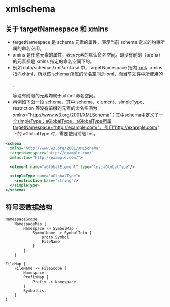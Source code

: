 # xmlschema

## 关于 targetNamespace 和 xmlns

- targetNamespace 是 schema 元素的属性，表示当前 schema 定义的约束所属的命名空间。
- xmlns 是任意元素的属性，表示元素的默认命名空间。即没有前缀（prefix）的元素都是 xmlns 指定的命名空间下的。
- 例如 data/schemas/xml/xml.xsd 中，targetNamespace 指向 [xml](http://www.w3.org/XML/1998/namespace)，xmlns 指向[xhtml](http://www.w3.org/1999/xhtml)，所以该 schema 所属的命名空间为 xml，而当前文件中所使用的<p>、<div>等没有前缀的元素均属于 xhtml 命名空间。
- 再例如下面一段 schema，其中 schema、element、simpleType、restriction 等没有前缀的元素的命名空间为 xmlns="http://www.w3.org/2001/XMLSchema"；其中schema中定义了一个simpleType：aGlobalType，aGlobalType所属targetNamespace="http://example.com/"。引用"http://example.com/" 下的 aGlobalType 时，需要使用前缀 tns。

```xml
<schema
  xmlns="http://www.w3.org/2001/XMLSchema"
  targetNamespace="http://example.com/"
  xmlns:tns="http://example.com/">

  <element name="aGlobalElement" type="tns:aGlobalType"/>

  <simpleType name="aGlobalType">
    <restriction base="string"/>
  </simpleType>
</schema>
```

## 符号表数据结构

```
NamespaceScope
    NamespaceMap {
        Namespace -> SymbolMap {
            SymbolName -> SymbolInfo {
                proto.Symbol
                FileName
            }
        }
    }

FileMap {
    FileName -> FileScope {
        Namespace
        PrefixMap {
            Prefix -> Namespace
        }
        SymbolList
    }
}
```
